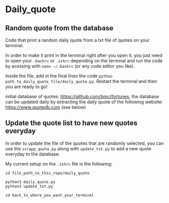 # Daily_quote

## Random quote from the database
Code that print a random daily quote from a txt file of quotes on your terminal.

In order to make it print in the terminal right after you open it, you just need to open your `.bashrc` or `.zshrc` depending on the terminal and run the code by acessing with `nano ~/.bashrc` (or any code editor you like). 

Inside the file, add in the final lines the code `python path_to_daily_quote_file/daily_quote.py`. Restart the terminal and then you are ready to go! 

initial database of quotes: https://github.com/bmc/fortunes, the database can be updated daily by extracting the daily quote of the following website: https://www.quotedb.com (see below)

## Update the quote list to have new quotes everyday 

In order to update the file of the quotes that are randomly selected, you can use the ```scrapp_quote.py``` along with ```update_txt.py``` to add a new quote everyday to the database. 

My current setup on the `.zshrc` file is the following:

```
cd file_path_to_this_repo/daily_quote

python3 daily_quote.py
python3 update_txt.py

cd back_to_where_you_want_your_terminal
```